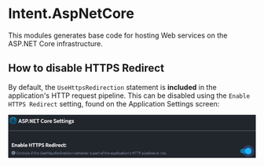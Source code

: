 # Intent.AspNetCore

This modules generates base code for hosting Web services on the ASP.NET Core infrastructure.

## How to disable HTTPS Redirect

By default, the `UseHttpsRedirection` statement is **included** in the application's HTTP request pipeline. This can be disabled using the `Enable HTTPS Redirect` setting, found on the Application Settings screen:

![HTTPS enabled](images/https-enable.png)